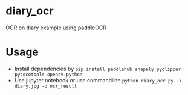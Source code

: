# diary_ocr
OCR on diary example using paddleOCR

# Usage

- Install dependencies by `pip install paddlehub shapely pyclipper pycocotools opencv-python`
- Use jupyter notebook or use commandline `python diary_ocr.py -i diary.jpg -o ocr_result`
